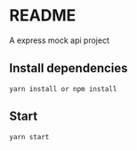 # README

A express mock api project

## Install dependencies

`yarn install or npm install`

## Start

`yarn start`
